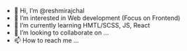 - 👋 Hi, I’m @reshmirajchal
- 👀 I’m interested in Web development (Focus on Frontend)
- 🌱 I’m currently learning HMTL/SCSS, JS, React
- 💞️ I’m looking to collaborate on ...
- 📫 How to reach me ...

<!---
reshmirajchal/reshmirajchal is a ✨ special ✨ repository because its `README.md` (this file) appears on your GitHub profile.
You can click the Preview link to take a look at your changes.
--->
